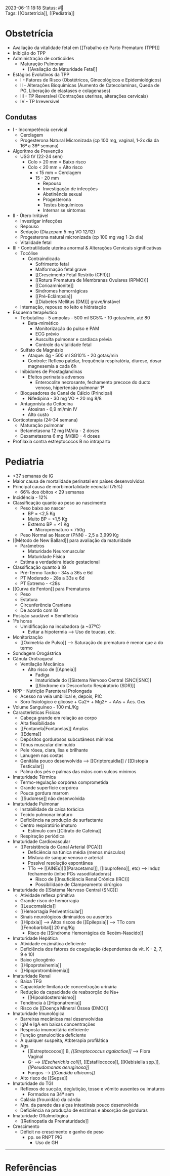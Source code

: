 2023-06-11 18:18
Status: #🌱  
Tags: [[Obstetrícia]], [[Pediatria]]
<br/>
# Obstetrícia
- Avaliação da vitalidade fetal em [[Trabalho de Parto Prematuro (TPP)]]
- Inibição do TPP
- Administração de corticóides
	- Maturação Pulmonar
		- [[Avaliação da Maturidade Fetal]]
- Estágios Evolutivos da TPP
	- I - Fatores de Risco (Obstétricos, Ginecológicos e Epidemiológicos)
	- II - Alterações Bioquímicas (Aumento de Catecolaminas, Queda de PG, Liberação de elastases e colagenases)
	- III - TP Reversível (Contrações uterinas, alterações cervicais)
	- IV - TP Irreversível
## Condutas
- I - Incompetência cervical
	- Cerclagem
	- Progesterona Natural Micronizada (cp 100 mg, vaginal, 1-2x dia da 16ª a 36ª semana)
- Algoritmo de Prevenção
	- USG tV (22-24 sem)
		- Colo > 20 mm = Baixo risco
		- Colo < 20 mm = Alto risco
			- < 15 mm = Cerclagem
			- 15 - 20 mm
				- Repouso
				- Investigação de infecções
				- Abstinência sexual
				- Progesterona
				- Testes bioquímicos
				- Internar se sintomas
- II - Útero Irritável
	- Investigar infecções
	- Repouso
	- Sedação (Diazepam 5 mg VO 12/12)
	- Progesterona natural micronizada (cp 100 mg vag 1-2x dia)
	- Vitalidade fetal
- III - Contratilidade uterina anormal & Alterações Cervicais significativas
	- Tocólise
		- Contraindicada
			- Sofrimento fetal
			- Malformação fetal grave
			- [[Crescimento Fetal Restrito (CFR)]]
			- [[Rotura Prematura de Membranas Ovulares (RPMO)]]
			- [[Corioamnionite]]
			- Síndromes hemorrágicas
			- [[Pré-Eclâmpsia]]
			- [[Diabetes Mellitus (DM)]] grave/instável
	- Internação, repouso no leito e hidratação
- Esquema terapêutico
	- Terbutalina - 5 ampolas - 500 ml SG5% - 10 gotas/min, até 80
		- Beta-mimético
			- Monitorização do pulso e PAM
			- ECG prévio
			- Ausculta pulmonar e cardíaca prévia
			- Controle da vitalidade fetal
	- Sulfato de Magnésio
		- Ataque: 4g - 500 ml SG10% - 20 gotas/min
		- Controle: Reflexo patelar, frequência respiratória, diurese, dosar magnesemia a cada 6h
	- Inibidores de Prostaglandinas
		- Efeitos perinatais adversos
			- Enterocolite necrosante, fechamento precoce do ducto venoso, hipertensão pulmonar 1ª
	- Bloqueadores de Canal de Cálcio (Principal)
		- Nifedipina - 30 mg VO + 20 mg 8/8
	- Antagonista da Ocitocina
		- Atosiran - 0,9 ml/min IV
		- Alto custo
- Corticoterapia (24-34 semana)
	- Maturação pulmonar
	- Betametasona 12 mg IM/dia - 2 doses
	- Dexametasona 6 mg IM/BID - 4 doses
- Profilaxia contra estreptococos B no intraparto
# Pediatria
- <37 semanas de IG
- Maior causa de mortalidade perinatal em países desenvolvidos
- Principal causa de morbimortalidade neonatal (75%)
	- 66% dos óbitos < 29 semanas
- Incidência - 12%
- Classificação quanto ao peso ao nascimento
	- Peso baixo ao nascer
		- BP = <2,5 Kg
		- Muito BP = <1,5 Kg
		- Extremo BP = <1 Kg
			- Microprematuro < 750g
	- Peso Normal ao Nascer (PNN) - 2,5 a 3,999 Kg
- [[Método de New Ballard]] para avaliação da maturidade
	- Parâmetros
		- Maturidade Neuromuscular
		- Maturidade Física
	- Estima a verdadeira idade gestacional
- Classificação quanto à IG
	- Pré-Termo Tardio - 34s a 36s e 6d
	- PT Moderado - 28s a 33s e 6d
	- PT Extremo - <28s
- [[Curva de Fenton]] para Prematuros
	- Peso
	- Estatura
	- Circunferência Craniana
	- De acordo com IG
- Posição saudável = Semifletida
- 1ªs horas
	- Umidificação na incubadora (a ~37ºC)
		- Evitar a hipotermia --> Uso de toucas, etc.
- Monitorização
	- [[Oximetria de Pulso]] --> Saturação do prematuro é menor que a do termo
- Sondagem Orogástrica
- Cânula Orotraqueal
	- Ventilação Mecânica
		- Alto risco de [[Apneia]]
			- Fadiga
			- Imaturidade do [[Sistema Nervoso Central (SNC)|SNC]]
			- [[Síndrome do Desconforto Respiratório (SDR)]]
- NPP - Nutrição Parenteral Prolongada
	- Acesso na veia umbilical e, depois, PIC
	- Soro fisiológico e glicose + Ca2+ + Mg2+ + AAs + Ács. Gxs
- Volume Sanguíneo - 100 mL/Kg
- Características Físicas
	- Cabeça grande em relação ao corpo
	- Alta flexibilidade
	- [[Fontanela|Fontanelas]] Amplas
	- [[Edema]]
	- Depósitos gordurosos subcutâneos mínimos
	- Tônus muscular diminuído
	- Pele rósea, clara, lisa e brilhante
	- Lanugem nas costas
	- Genitália pouco desenvolvida --> [[Criptorquidia]] / [[Distopia Testicular]] 
	- Palma dos pés e palmas das mãos com sulcos mínimos
- Imaturidade Térmica
	- Termo-regulação corpórea comprometida
	- Grande superfície corpórea
	- Pouca gordura marrom
	- [[Sudorese]] não desenvolvida
- Imaturidade Pulmonar
	- Instabilidade da caixa torácica
	- Tecido pulmonar imaturo
	- Deficiência na produção de surfactante
	- Centro respiratório imaturo
		- Estímulo com [[Citrato de Cafeína]]
	- Respiração periódica
- Imaturidade Cardiovascular
	- [[Persistência do Canal Arterial (PCA)]]
		- Deficiência na túnica média (menos músculos)
		- Mistura de sangue venoso e arterial
		- Possível resolução espontânea
		- TTo --> [[AINEs]]([[Paracetamol]], [[Ibuprofeno]], etc) --> Induz fechamento (inibe PGs vasodilatadoras)
			- Risco de [[Insuficiência Renal Crônica (IRC)]]
			- Possibilidade de Clampeamento cirúrgico
- Imaturidade do [[Sistema Nervoso Central (SNC)]]
	- Atividade reflexa primitiva
	- Grande risco de hemorragia
	- [[Leucomalácia]]
	- [[Hemorragia Periventricular]]
	- Sinais neurológicos diminuídos ou ausentes
	- [[Hipóxia]] --> Altos riscos de [[Epilepsia]] --> TTo com [[Fenobarbital]] 20 mg/Kg
		- Risco de [[Síndrome Hemorrágica do Recém-Nascido]]
- Imaturidade Hepática
	- Atividade enzimática deficiente
	- Deficiência dos fatores de coagulação (dependentes da vit. K - 2, 7, 9 e 10)
	- Baixo glicogênio
	- [[Hipoproteínemia]]
	- [[Hipoprotrombinemia]]
- Imaturidade Renal
	- Baixa TFG
	- Capacidade limitada de concentração urinária
	- Redução da capacidade de reabsorção de Na+
		- [[Hipoaldosteronismo]]
	- Tendência à [[Hiponatremia]]
	- Risco de [[Doença Mineral Óssea (DMO)]]
- Imaturidade Imunológica
	- Barreiras mecânicas mal desenvolvidas
	- IgM e IgA em baixas concentrações
	- Resposta imunocitária deficiente
	- Função granulocítica deficiente
	- À qualquer suspeita, Atbterapia profilática
	- Ags 
		- [[Estreptococos]] B, _[[Streptococcus agalactiae]]_ --> Flora Vaginal
		- G- --> _[[Escherichia coli]]_, [[Estafilococos]], [[Klebisiella spp.]], _[[Pseudomonas aeruginosa]]_
		- Fungos --> _[[Candida albicans]]_
	- Alto risco de [[Sepse]]
- Imaturidade do TGI
	- Reflexos de sucção, deglutição, tosse e vômito ausentes ou imaturos
		- Formados na 34ª sem
	- Calásia (frouxidão) da cárdia
	- Mm. da parede das alças intestinais pouco desenvolvida
	- Deficiência na produção de enzimas e absorção de gorduras
- Imaturidade Oftalmológica
	- [[Retinopatia da Prematuridade]]
- Crescimento
	- Déficit no crescimento e ganho de peso
		- pp. se RNPT PIG 
			- Uso de GH
____
# Referências


